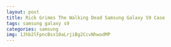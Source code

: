 ```yaml
---
layout: post
title: Rick Grimes The Walking Dead Samsung Galaxy S9 Case
tags: samsung galaxy s9
categories: samsung
img: 1Jhb2lFpncBsx10aLrjiBg2CcvNhwodMP
---
```


